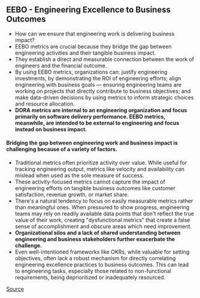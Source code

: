 ## EEBO - Engineering Excellence to Business Outcomes

- How can we ensure that engineering work is delivering business impact?
- EEBO metrics are crucial because they bridge the gap between engineering activities and their tangible business impact.
- They establish a direct and measurable connection between the work of engineers and the financial outcome.
- By using EEBO metrics, organizations can: justify engineering investments, by demonstrating the ROI of engineering efforts; align engineering with business goals — ensuring engineering teams are working on projects that directly contribute to business objectives; and make data-driven decisions by using metrics to inform strategic choices and resource allocation.
- **DORA metrics are internal to an engineering organization and focus primarily on software delivery performance. EEBO metrics, meanwhile, are intended to be external to engineering and focus instead on business impact.**

#### Bridging the gap between engineering work and business impact is challenging because of a variety of factors.
- Traditional metrics often prioritize activity over value. While useful for tracking engineering output, metrics like velocity and availability can mislead when used as the sole measure of success.
- These activity-focused metrics cannot capture the impact of engineering efforts on tangible business outcomes like customer satisfaction, revenue growth, or market share.
- There's a natural tendency to focus on easily measurable metrics rather than meaningful ones. When pressured to show progress, engineering teams may rely on readily available data points that don't reflect the true value of their work, creating "dysfunctional metrics" that create a false sense of accomplishment and obscure areas which need improvement.
- **Organizational silos and a lack of shared understanding between engineering and business stakeholders further exacerbate the challenge.**
- Even well-intentioned frameworks like OKRs, while valuable for setting objectives, often lack a robust mechanism for directly correlating engineering excellence practices to business outcomes. This can lead to engineering tasks, especially those related to non-functional requirements, being deprioritized or inadequately resourced.



[Source](https://www.thoughtworks.com/insights/blog/engineering-effectiveness/author-q-a-engineering-effectiveness-business-outcomes)
